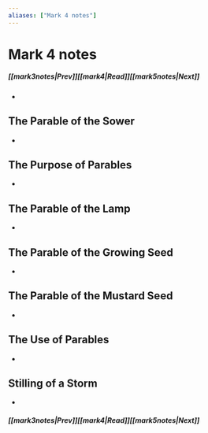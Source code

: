 ```yaml
---
aliases: ["Mark 4 notes"]
---
```

# Mark 4 notes
##### <span class=arrow-left></span>[[mark3notes|Prev]]<span class=navigation-separator></span>[[mark4|Read]]<span class=navigation-separator></span>[[mark5notes|Next]]<span class=arrow-right></span>
- 
## The Parable of the Sower
- 
## The Purpose of Parables
- 
## The Parable of the Lamp
- 
## The Parable of the Growing Seed
- 
## The Parable of the Mustard Seed
- 
## The Use of Parables
- 
## Stilling of a Storm
- 
##### <span class=arrow-left></span>[[mark3notes|Prev]]<span class=navigation-separator></span>[[mark4|Read]]<span class=navigation-separator></span>[[mark5notes|Next]]<span class=arrow-right></span>